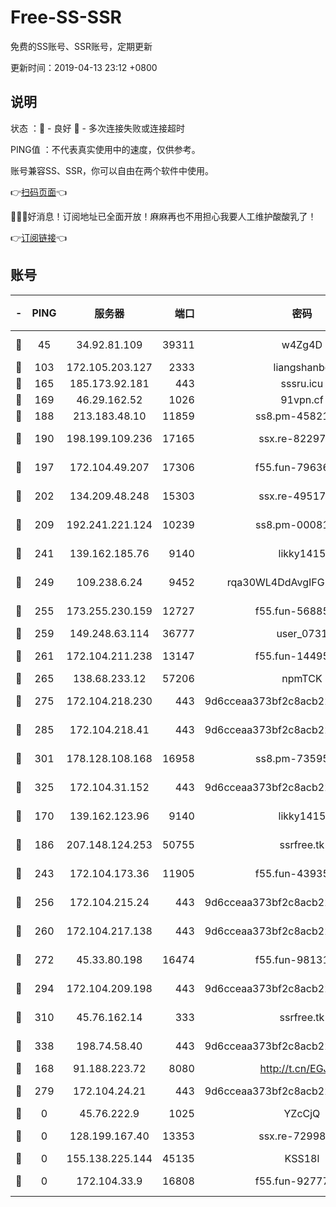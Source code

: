 # Free-SS-SSR

免费的SS账号、SSR账号，定期更新

更新时间：2019-04-13 23:12 +0800

## 说明

状态     ：🙂 - 良好 🙁 - 多次连接失败或连接超时

PING值   ：不代表真实使用中的速度，仅供参考。

账号兼容SS、SSR，你可以自由在两个软件中使用。

👉[扫码页面](https://liesauer.github.io/Free-SS-SSR/)👈

🎉🎉🎉好消息！订阅地址已全面开放！麻麻再也不用担心我要人工维护酸酸乳了！

👉[订阅链接](https://www.liesauer.net/yogurt/subscribe?ACCESS_TOKEN=DAYxR3mMaZAsaqUb)👈

## 账号

|-|PING|服务器|端口|密码|加密方式|区域|
|:----:|:----:|:-----:|-----:|:----:|:----:|:----:|
|🙂|45|34.92.81.109|39311|w4Zg4D|chacha20-ietf|US|
|🙂|103|172.105.203.127|2333|liangshanbo|chacha20|JP|
|🙂|165|185.173.92.181|443|sssru.icu|rc4-md5|RU|
|🙂|169|46.29.162.52|1026|91vpn.cf|rc4-md5|RU|
|🙂|188|213.183.48.10|11859|ss8.pm-45821557|rc4-md5|RU|
|🙂|190|198.199.109.236|17165|ssx.re-82297982|aes-256-cfb|US|
|🙂|197|172.104.49.207|17306|f55.fun-79636698|aes-256-cfb|SG|
|🙂|202|134.209.48.248|15303|ssx.re-49517818|aes-256-cfb|US|
|🙂|209|192.241.221.124|10239|ss8.pm-00081236|aes-256-cfb|US|
|🙂|241|139.162.185.76|9140|likky1415|aes-256-cfb|DE|
|🙂|249|109.238.6.24|9452|rqa30WL4DdAvgIFG6Fs3znzTa|aes-256-cfb|FR|
|🙂|255|173.255.230.159|12727|f55.fun-56885144|aes-256-cfb|US|
|🙂|259|149.248.63.114|36777|user_0731|chacha20|CA|
|🙂|261|172.104.211.238|13147|f55.fun-14495508|aes-256-cfb|US|
|🙂|265|138.68.233.12|57206|npmTCK|rc4-md5|US|
|🙂|275|172.104.218.230|443|9d6cceaa373bf2c8acb22e60b6a58be6|aes-256-cfb|US|
|🙂|285|172.104.218.41|443|9d6cceaa373bf2c8acb22e60b6a58be6|aes-256-cfb|US|
|🙂|301|178.128.108.168|16958|ss8.pm-73595978|aes-256-cfb|SG|
|🙂|325|172.104.31.152|443|9d6cceaa373bf2c8acb22e60b6a58be6|aes-256-cfb|US|
|🙂|170|139.162.123.96|9140|likky1415|aes-256-cfb|JP|
|🙂|186|207.148.124.253|50755|ssrfree.tk|aes-256-cfb|SG|
|🙂|243|172.104.173.36|11905|f55.fun-43935884|aes-256-cfb|SG|
|🙂|256|172.104.215.24|443|9d6cceaa373bf2c8acb22e60b6a58be6|aes-256-cfb|US|
|🙂|260|172.104.217.138|443|9d6cceaa373bf2c8acb22e60b6a58be6|aes-256-cfb|US|
|🙂|272|45.33.80.198|16474|f55.fun-98131400|aes-256-cfb|US|
|🙂|294|172.104.209.198|443|9d6cceaa373bf2c8acb22e60b6a58be6|aes-256-cfb|US|
|🙂|310|45.76.162.14|333|ssrfree.tk|aes-256-cfb|SG|
|🙂|338|198.74.58.40|443|9d6cceaa373bf2c8acb22e60b6a58be6|aes-256-cfb|US|
|🙁|168|91.188.223.72|8080|http://t.cn/EGJIyrl|rc4-md5|RU|
|🙁|279|172.104.24.21|443|9d6cceaa373bf2c8acb22e60b6a58be6|aes-256-cfb|US|
|🙁|0|45.76.222.9|1025|YZcCjQ|rc4-md5|JP|
|🙁|0|128.199.167.40|13353|ssx.re-72998552|aes-256-cfb|SG|
|🙁|0|155.138.225.144|45135|KSS18l|rc4-md5|US|
|🙁|0|172.104.33.9|16808|f55.fun-92777414|aes-256-cfb|SG|

